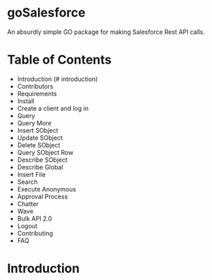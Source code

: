 # goSalesforce
An absurdly simple GO package for making Salesforce Rest API calls.

# Table of Contents
* Introduction (# introduction)
* Contributors
* Requirements
* Install
* Create a client and log in
* Query
* Query More
* Insert SObject
* Update SObject
* Delete SObject
* Query SObject Row
* Describe SObject
* Describe Global
* Insert File
* Search
* Execute Anonymous
* Approval Process
* Chatter
* Wave
* Bulk API 2.0
* Logout
* Contributing
* FAQ

# Introduction
